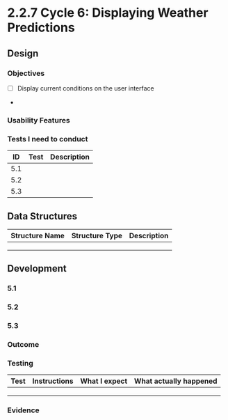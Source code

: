 # 2.2.7 Cycle 6: Displaying Weather Predictions

## Design





### Objectives

* [ ] Display current conditions on the user interface
*

### Usability Features



### Tests I need to conduct

| ID  | Test | Description |
| --- | ---- | ----------- |
| 5.1 |      |             |
| 5.2 |      |             |
| 5.3 |      |             |



## Data Structures

| Structure Name | Structure Type | Description |
| -------------- | -------------- | ----------- |
|                |                |             |
|                |                |             |
|                |                |             |



## Development

### 5.1

### 5.2

### 5.3



### Outcome



### Testing

| Test | Instructions | What I expect | What actually happened |
| ---- | ------------ | ------------- | ---------------------- |
|      |              |               |                        |
|      |              |               |                        |
|      |              |               |                        |

### Evidence
